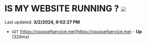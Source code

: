# IS MY WEBSITE RUNNING ? [![](https://img.shields.io/static/v1?label=Sponsor&message=%E2%9D%A4&logo=GitHub&color=%23fe8e86)](https://github.com/sponsors/<username>)

Last updated: **3/2/2024, 9:02:27 PM**

- `GET` [https://youssefservice.me](https://youssefservice.me) - **Up** (324ms)
